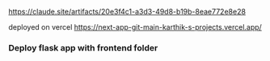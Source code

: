 https://claude.site/artifacts/20e3f4c1-a3d3-49d8-b19b-8eae772e8e28

deployed on vercel
https://next-app-git-main-karthik-s-projects.vercel.app/

### Deploy flask app with frontend folder

